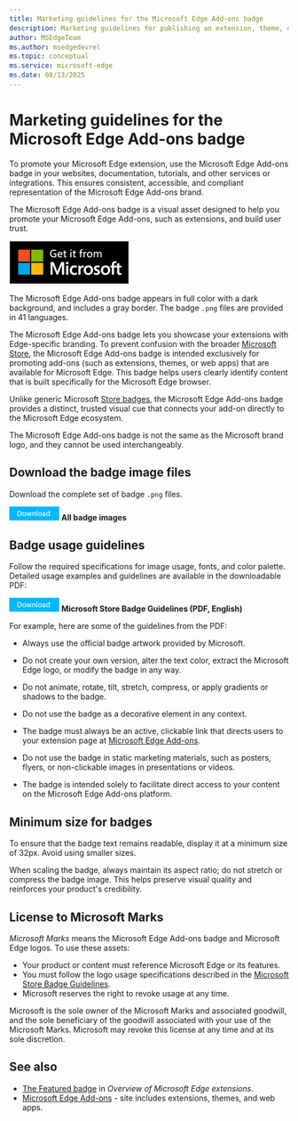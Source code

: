```yaml
---
title: Marketing guidelines for the Microsoft Edge Add-ons badge
description: Marketing guidelines for publishing an extension, theme, or web app, such as using badges, at Microsoft Edge Add-ons.
author: MSEdgeTeam
ms.author: msedgedevrel
ms.topic: conceptual
ms.service: microsoft-edge
ms.date: 08/13/2025
---
```

# Marketing guidelines for the Microsoft Edge Add-ons badge
<!-- https://learn.microsoft.com/windows/apps/publish/app-marketing-guidelines -->

To promote your Microsoft Edge extension, use the Microsoft Edge Add-ons badge in your websites, documentation, tutorials, and other services or integrations.  This ensures consistent, accessible, and compliant representation of the Microsoft Edge Add-ons brand.

The Microsoft Edge Add-ons badge is a visual asset designed to help you promote your Microsoft Edge Add-ons, such as extensions, and build user trust.

![The Microsoft Edge Add-ons badge](./marketing-guidelines-images/microsoft-edge-add-ons-badge.png)

The Microsoft Edge Add-ons badge appears in full color with a dark background, and includes a gray border.  The badge `.png` files are provided in 41 languages.

The Microsoft Edge Add-ons badge lets you showcase your extensions with Edge-specific branding.  To prevent confusion with the broader [Microsoft Store](https://apps.microsoft.com), the Microsoft Edge Add-ons badge is intended exclusively for promoting add-ons (such as extensions, themes, or web apps) that are available for Microsoft Edge.  This badge helps users clearly identify content that is built specifically for the Microsoft Edge browser.

Unlike generic Microsoft [Store badges](/windows/apps/publish/app-marketing-guidelines#store-badges), the Microsoft Edge Add-ons badge provides a distinct, trusted visual cue that connects your add-on directly to the Microsoft Edge ecosystem.

The Microsoft Edge Add-ons badge is not the same as the Microsoft brand logo, and they cannot be used interchangeably.


<!-- ====================================================================== -->
## Download the badge image files

Download the complete set of badge `.png` files.

<!-- todo: upload the .zip file to either:
download.microsoft.com (www.microsoft.com/download)
https://github.com/microsoft/MicrosoftEdge-Extensions/pull/365
-->
[![Download button](./marketing-guidelines-images/download-button.png)](https://github.com/microsoft/MicrosoftEdge-Extensions/blob/main/assets/microsoft-edge-add-ons-badges.zip)<!-- todo: 404 --> **All badge images**


<!-- ====================================================================== -->
## Badge usage guidelines

Follow the required specifications for image usage, fonts, and color palette.  Detailed usage examples and guidelines are available in the downloadable PDF:

[![Download button](./marketing-guidelines-images/download-button.png)](https://download.microsoft.com/download/0/7/D/07DF43D4-B1A8-4D38-BC02-4903BB36CEE8/Microsoft_Store_Badge_Guidelines.pdf) **Microsoft Store Badge Guidelines (PDF, English)**

For example, here are some of the guidelines from the PDF:

* Always use the official badge artwork provided by Microsoft.

* Do not create your own version, alter the text color, extract the Microsoft Edge logo, or modify the badge in any way.

* Do not animate, rotate, tilt, stretch, compress, or apply gradients or shadows to the badge.

* Do not use the badge as a decorative element in any context.

* The badge must always be an active, clickable link that directs users to your extension page at [Microsoft Edge Add-ons](https://microsoftedge.microsoft.com/addons/).

* Do not use the badge in static marketing materials, such as posters, flyers, or non-clickable images in presentations or videos.

* The badge is intended solely to facilitate direct access to your content on the Microsoft Edge Add-ons platform.


<!-- ====================================================================== -->
## Minimum size for badges

To ensure that the badge text remains readable, display it at a minimum size of 32px.  Avoid using smaller sizes.

When scaling the badge, always maintain its aspect ratio; do not stretch or compress the badge image.  This helps preserve visual quality and reinforces your product's credibility.


<!-- ====================================================================== -->
## License to Microsoft Marks
<!-- https://learn.microsoft.com/windows/apps/publish/app-marketing-guidelines#license-to-microsoft-marks -->

_Microsoft Marks_ means the Microsoft Edge Add-ons badge and Microsoft Edge logos.  To use these assets:
* Your product or content must reference Microsoft Edge or its features.
* You must follow the logo usage specifications described in the [Microsoft Store Badge Guidelines](https://download.microsoft.com/download/0/7/D/07DF43D4-B1A8-4D38-BC02-4903BB36CEE8/Microsoft_Store_Badge_Guidelines.pdf).
* Microsoft reserves the right to revoke usage at any time.

Microsoft is the sole owner of the Microsoft Marks and associated goodwill, and the sole beneficiary of the goodwill associated with your use of the Microsoft Marks.  Microsoft may revoke this license at any time and at its sole discretion.


<!-- ====================================================================== -->
## See also

* [The Featured badge](../index.md#the-featured-badge) in _Overview of Microsoft Edge extensions_.
* [Microsoft Edge Add-ons](https://microsoftedge.microsoft.com/addons/) - site includes extensions, themes, and web apps.
